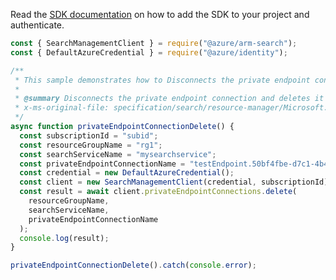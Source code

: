 Read the [SDK documentation](https://github.com/Azure/azure-sdk-for-js/blob/%40azure%2Farm-search_3.0.1/sdk/search/arm-search/README.md) on how to add the SDK to your project and authenticate.

```javascript
const { SearchManagementClient } = require("@azure/arm-search");
const { DefaultAzureCredential } = require("@azure/identity");

/**
 * This sample demonstrates how to Disconnects the private endpoint connection and deletes it from the search service.
 *
 * @summary Disconnects the private endpoint connection and deletes it from the search service.
 * x-ms-original-file: specification/search/resource-manager/Microsoft.Search/stable/2020-08-01/examples/DeletePrivateEndpointConnection.json
 */
async function privateEndpointConnectionDelete() {
  const subscriptionId = "subid";
  const resourceGroupName = "rg1";
  const searchServiceName = "mysearchservice";
  const privateEndpointConnectionName = "testEndpoint.50bf4fbe-d7c1-4b48-a642-4f5892642546";
  const credential = new DefaultAzureCredential();
  const client = new SearchManagementClient(credential, subscriptionId);
  const result = await client.privateEndpointConnections.delete(
    resourceGroupName,
    searchServiceName,
    privateEndpointConnectionName
  );
  console.log(result);
}

privateEndpointConnectionDelete().catch(console.error);
```
